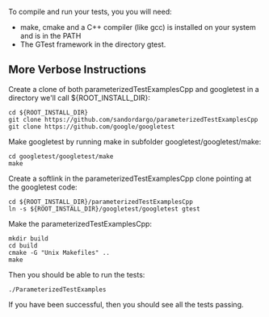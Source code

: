 To compile and run your tests, you you will need:
  - make, cmake and a C++ compiler (like gcc) is installed on your system and is in the PATH
  - The GTest framework in the directory gtest.


More Verbose Instructions
-------------------------

Create a clone of both parameterizedTestExamplesCpp and googletest in a directory we'll call ${ROOT_INSTALL_DIR}:

    cd ${ROOT_INSTALL_DIR}
    git clone https://github.com/sandordargo/parameterizedTestExamplesCpp
    git clone https://github.com/google/googletest

Make googletest by running make in subfolder googletest/googletest/make:

    cd googletest/googletest/make
    make

Create a softlink in the parameterizedTestExamplesCpp clone pointing at the googletest code:

    cd ${ROOT_INSTALL_DIR}/parameterizedTestExamplesCpp
    ln -s ${ROOT_INSTALL_DIR}/googletest/googletest gtest

Make the parameterizedTestExamplesCpp:

    mkdir build
    cd build
    cmake -G "Unix Makefiles" ..
    make

Then you should be able to run the tests:

    ./ParameterizedTestExamples

If you have been successful, then you should see all the tests passing.
